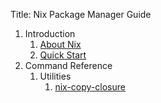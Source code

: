 Title: Nix Package Manager Guide

1. Introduction
   1. [About Nix](./introduction/about-nix.md)
   1. [Quick Start](./introduction/quick-start.md)
1. Command Reference
   1. Utilities
      1. [nix-copy-closure](./command-ref/nix-copy-closure.md)
